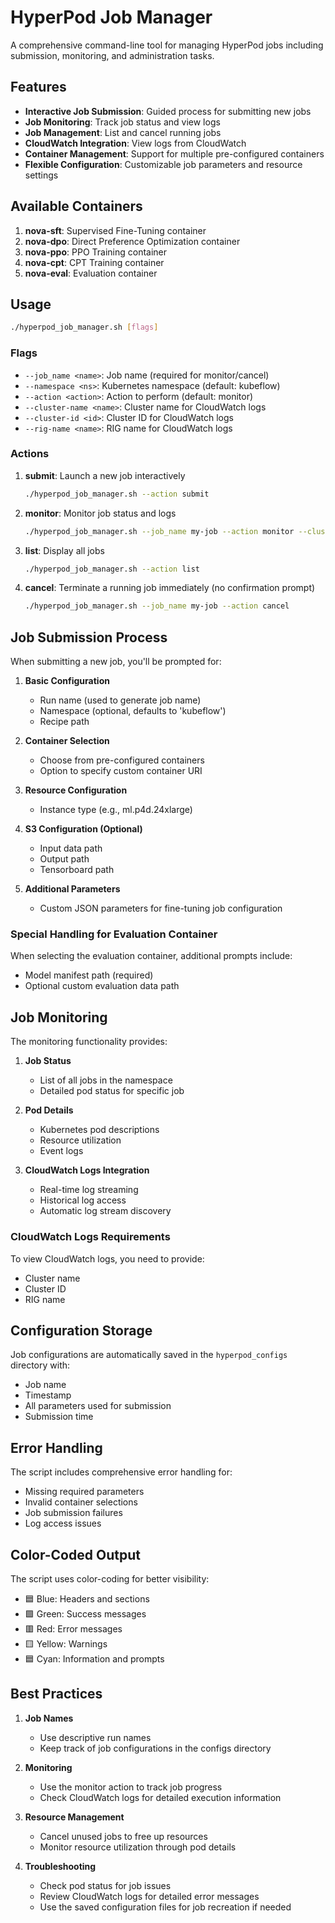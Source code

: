 # HyperPod Job Manager

A comprehensive command-line tool for managing HyperPod jobs including submission, monitoring, and administration tasks.

## Features

- **Interactive Job Submission**: Guided process for submitting new jobs
- **Job Monitoring**: Track job status and view logs
- **Job Management**: List and cancel running jobs
- **CloudWatch Integration**: View logs from CloudWatch
- **Container Management**: Support for multiple pre-configured containers
- **Flexible Configuration**: Customizable job parameters and resource settings

## Available Containers

1. **nova-sft**: Supervised Fine-Tuning container
2. **nova-dpo**: Direct Preference Optimization container
3. **nova-ppo**: PPO Training container
4. **nova-cpt**: CPT Training container
5. **nova-eval**: Evaluation container

## Usage

```bash
./hyperpod_job_manager.sh [flags]
```

### Flags

- `--job_name <name>`: Job name (required for monitor/cancel)
- `--namespace <ns>`: Kubernetes namespace (default: kubeflow)
- `--action <action>`: Action to perform (default: monitor)
- `--cluster-name <name>`: Cluster name for CloudWatch logs
- `--cluster-id <id>`: Cluster ID for CloudWatch logs
- `--rig-name <name>`: RIG name for CloudWatch logs

### Actions

1. **submit**: Launch a new job interactively

   ```bash
   ./hyperpod_job_manager.sh --action submit
   ```

2. **monitor**: Monitor job status and logs

   ```bash
   ./hyperpod_job_manager.sh --job_name my-job --action monitor --cluster-name my-cluster --cluster-id cluster123 --rig-name my-rig
   ```

3. **list**: Display all jobs

   ```bash
   ./hyperpod_job_manager.sh --action list
   ```

4. **cancel**: Terminate a running job immediately (no confirmation prompt)
   ```bash
   ./hyperpod_job_manager.sh --job_name my-job --action cancel
   ```

## Job Submission Process

When submitting a new job, you'll be prompted for:

1. **Basic Configuration**

   - Run name (used to generate job name)
   - Namespace (optional, defaults to 'kubeflow')
   - Recipe path

2. **Container Selection**

   - Choose from pre-configured containers
   - Option to specify custom container URI

3. **Resource Configuration**

   - Instance type (e.g., ml.p4d.24xlarge)

4. **S3 Configuration (Optional)**

   - Input data path
   - Output path
   - Tensorboard path

5. **Additional Parameters**
   - Custom JSON parameters for fine-tuning job configuration

### Special Handling for Evaluation Container

When selecting the evaluation container, additional prompts include:

- Model manifest path (required)
- Optional custom evaluation data path

## Job Monitoring

The monitoring functionality provides:

1. **Job Status**

   - List of all jobs in the namespace
   - Detailed pod status for specific job

2. **Pod Details**

   - Kubernetes pod descriptions
   - Resource utilization
   - Event logs

3. **CloudWatch Logs Integration**
   - Real-time log streaming
   - Historical log access
   - Automatic log stream discovery

### CloudWatch Logs Requirements

To view CloudWatch logs, you need to provide:

- Cluster name
- Cluster ID
- RIG name

## Configuration Storage

Job configurations are automatically saved in the `hyperpod_configs` directory with:

- Job name
- Timestamp
- All parameters used for submission
- Submission time

## Error Handling

The script includes comprehensive error handling for:

- Missing required parameters
- Invalid container selections
- Job submission failures
- Log access issues

## Color-Coded Output

The script uses color-coding for better visibility:

- 🟦 Blue: Headers and sections
- 🟩 Green: Success messages
- 🟥 Red: Error messages
- 🟨 Yellow: Warnings
- 🟦 Cyan: Information and prompts

## Best Practices

1. **Job Names**

   - Use descriptive run names
   - Keep track of job configurations in the configs directory

2. **Monitoring**

   - Use the monitor action to track job progress
   - Check CloudWatch logs for detailed execution information

3. **Resource Management**

   - Cancel unused jobs to free up resources
   - Monitor resource utilization through pod details

4. **Troubleshooting**
   - Check pod status for job issues
   - Review CloudWatch logs for detailed error messages
   - Use the saved configuration files for job recreation if needed
